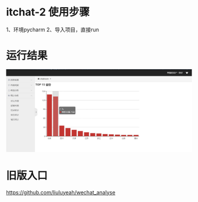 # itchat-2 使用步骤
1、环境pycharm
2、导入项目，直接run

# 运行结果
![截图](https://github.com/liuluyeah/itchat-2/blob/master/QQ图片20180508144028.jpg)

# 旧版入口

https://github.com/liuluyeah/wechat_analyse
